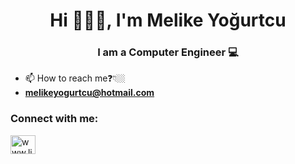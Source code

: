 <h1 align="center">Hi 🙋🏽‍♀️, I'm Melike Yoğurtcu</h1>
<h3 align="center">I am a Computer Engineer 💻</h3>

- 📫 How to reach me❓👇🏼
-  **melikeyogurtcu@hotmail.com**

<h3 align="left">Connect with me:</h3>
<p align="left">
<a href="https://www.linkedin.com/in/melike-yo%C4%9Furtcu-13062720b/" target="blank"><img align="center" src="https://raw.githubusercontent.com/rahuldkjain/github-profile-readme-generator/master/src/images/icons/Social/linked-in-alt.svg" alt="www.linkedin.com/in/melike-yoğurtcu" height="30" width="40" /></a>
</p>
